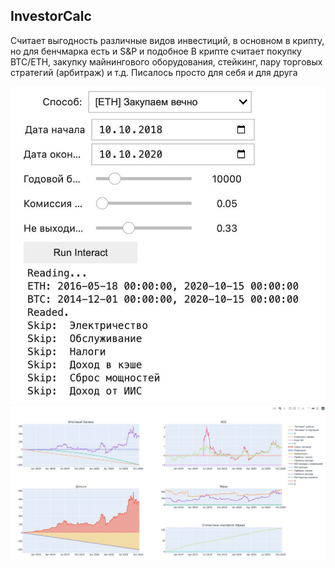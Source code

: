 ## InvestorCalc

Считает выгодность различные видов инвестиций, в основном в крипту, но для бенчмарка есть и S&P и подобное
В крипте считает покупку BTC/ETH, закупку майнингового оборудования, стейкинг, пару торговых стратегий (арбитраж) и т.д.
Писалось просто для себя и для друга

![switch](./.img/img1.jpg)
![plot](./.img/img2.jpg)